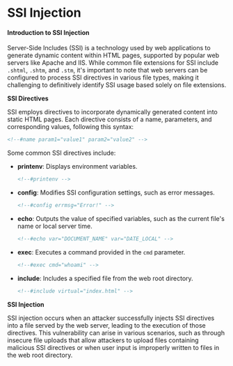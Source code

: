 # SSI Injection

#### Introduction to SSI Injection

Server-Side Includes (SSI) is a technology used by web applications to generate dynamic content within HTML pages, supported by popular web servers like Apache and IIS. While common file extensions for SSI include `.shtml`, `.shtm`, and `.stm`, it's important to note that web servers can be configured to process SSI directives in various file types, making it challenging to definitively identify SSI usage based solely on file extensions.

**SSI Directives**

SSI employs directives to incorporate dynamically generated content into static HTML pages. Each directive consists of a name, parameters, and corresponding values, following this syntax:

```html
<!--#name param1="value1" param2="value2" -->
```

Some common SSI directives include:

*   **printenv**: Displays environment variables.

    ```html
    <!--#printenv -->
    ```
*   **config**: Modifies SSI configuration settings, such as error messages.

    ```html
    <!--#config errmsg="Error!" -->
    ```
*   **echo**: Outputs the value of specified variables, such as the current file's name or local server time.

    ```html
    <!--#echo var="DOCUMENT_NAME" var="DATE_LOCAL" -->
    ```
*   **exec**: Executes a command provided in the `cmd` parameter.

    ```html
    <!--#exec cmd="whoami" -->
    ```
*   **include**: Includes a specified file from the web root directory.

    ```html
    <!--#include virtual="index.html" -->
    ```

**SSI Injection**

SSI injection occurs when an attacker successfully injects SSI directives into a file served by the web server, leading to the execution of those directives. This vulnerability can arise in various scenarios, such as through insecure file uploads that allow attackers to upload files containing malicious SSI directives or when user input is improperly written to files in the web root directory.
